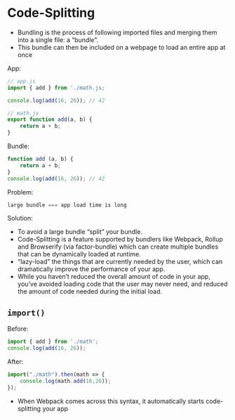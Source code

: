 # Code-Splitting
* Bundling is the process of following imported files and merging them into a single file: a “bundle”. 
* This bundle can then be included on a webpage to load an entire app at once

App:

```ts
// app.js
import { add } from './math.js;

console.log(add(16, 26)); // 42
```

```ts
// math.js
export function add(a, b) {
    return a + b;
}
```

Bundle:

```ts
function add (a, b) {
    return a + b;
}
console.log(add(16, 26)); // 42
```

Problem: 
```ts
large bundle === app load time is long
```

Solution:
* To avoid a large bundle “split” your bundle. 
* Code-Splitting is a feature supported by bundlers like Webpack, Rollup and Browserify (via factor-bundle) which can create multiple bundles that can be dynamically loaded at runtime.
* “lazy-load” the things that are currently needed by the user, which can dramatically improve the performance of your app. 
* While you haven’t reduced the overall amount of code in your app, you’ve avoided loading code that the user may never need, and reduced the amount of code needed during the initial load.

## `import()`

Before:

```ts
import { add } from './math';
console.log(add(16, 26));
```

After:

```ts
import("./math").then(math => {
    console.log(math.add(16,26));
});
```

* When Webpack comes across this syntax, it automatically starts code-splitting your app